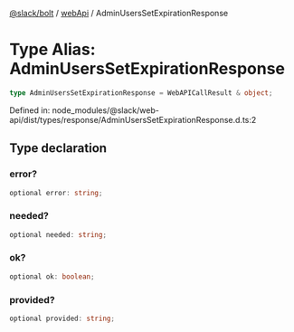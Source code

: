 [@slack/bolt](../../../../index.md) / [webApi](../index.md) / AdminUsersSetExpirationResponse

# Type Alias: AdminUsersSetExpirationResponse

```ts
type AdminUsersSetExpirationResponse = WebAPICallResult & object;
```

Defined in: node\_modules/@slack/web-api/dist/types/response/AdminUsersSetExpirationResponse.d.ts:2

## Type declaration

### error?

```ts
optional error: string;
```

### needed?

```ts
optional needed: string;
```

### ok?

```ts
optional ok: boolean;
```

### provided?

```ts
optional provided: string;
```
